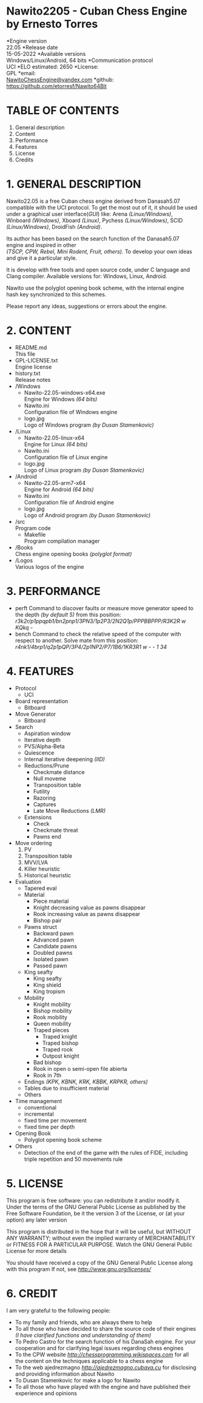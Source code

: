 # Nawito2205 - Cuban Chess Engine by Ernesto Torres

*Engine version \
  22.05
*Release date \
  15-05-2022
*Available versions \
  Windows/Linux/Android, 64 bits
*Communication protocol \
  UCI
*ELO estimated:
  2650
*License: \
  GPL
*email: \
  NawitoChessEngine@yandex.com
*github: \
  https://github.com/etorresf/Nawito64Bit


# TABLE OF CONTENTS
1. General description
2. Content
3. Performance
4. Features
5. License
6. Credits


# 1. GENERAL DESCRIPTION

Nawito22.05 is a free Cuban chess engine derived from Danasah5.07 compatible with the UCI protocol. 
To get the most out of it, it should be used under a graphical user interface(*GUI*) like: 
Arena *(Linux/Windows)*, Winboard *(Windows)*, Xboard *(Linux)*, Pychess *(Linux/Windows)*, 
SCID *(Linux/Windows)*, DroidFish *(Android)*.

Its author has been based on the search function of the Danasah5.07 engine and inspired in other  
*(TSCP, CPW, Rebel, Mini Rodent, Fruit, others)*. To develop your own ideas and give it a particular style.

It is develop with free tools and open source code, under C language and Clang compiler.
Available versions for: Windows, Linux, Android.

Nawito use the polyglot opening book scheme, with the internal engine hash key synchronized to this schemes.

Please report any ideas, suggestions or errors about the engine.


# 2. CONTENT

* README.md \
  This file
* GPL-LICENSE.txt \
  Engine license
* history.txt \
  Release notes
* /Windows
  * Nawito-22.05-windows-x64.exe \
    Engine for Windows *(64 bits)*
  * Nawito.ini \
    Configuration file of Windows engine
  * logo.jpg \
    Logo of Windows program *(by Dusan Stamenkovic)*
* /Linux
  * Nawito-22.05-linux-x64 \
    Engine for Linux *(64 bits)*
  * Nawito.ini \
    Configuration file of Linux engine
  * logo.jpg \
    Logo of Linux program *(by Dusan Stamenkovic)*
* /Android
  * Nawito-22.05-arm7-x64 \
      Engine for Android *(64 bits)*
  * Nawito.ini \
    Configuration file of Android engine
  * logo.jpg \
    Logo of Android program *(by Dusan Stamenkovic)*
* /src \
  Program code
  * Makefile \
    Program compilation manager
* /Books \
  Chess engine opening books *(polyglot format)*
* /Logos \
  Various logos of the engine

# 3. PERFORMANCE

* perft <n>  Command to discover faults or measure move generator speed to the depth <n> *(by default 5)*
    from this position: *r3k2r/p1ppqpb1/bn2pnp1/3PN3/1p2P3/2N2Q1p/PPPBBPPP/R3K2R w KQkq -*
* bench
    Command to check the relative speed of the computer with respect to another.
    Solve mate from this position: *r4nk1/4brp1/q2p1pQP/3P4/2p1NP2/P7/1B6/1KR3R1 w - - 1 34*


# 4. FEATURES

* Protocol
  * UCI
* Board representation
  * Bitboard
* Move Generator
  * Bitboard
* Search
  * Aspiration window
  * Iterative depth
  * PVS/Alpha-Beta
  * Quiescence
  * Internal iterative deepening *(IID)*
  * Reductions/Prune
    * Checkmate distance
    * Null moveme
    * Transposition table
    * Futility
    * Razoring
    * Captures
    * Late Move Reductions *(LMR)*
  * Extensions
    * Check
    * Checkmate threat
    * Pawns end
* Move ordering
  1. PV
  2. Transposition table
  3. MVV/LVA
  4. Killer heuristic
  5. Historical heuristic
* Evaluation
  * Tapered eval
  * Material
    * Piece material
    * Knight decreasing value as pawns disappear
    * Rook increasing value as pawns disappear
    * Bishop pair
  * Pawns struct
    * Backward pawn
    * Advanced pawn
    * Candidate pawns
    * Doubled pawns
    * Isolated pawn
    * Passed pawn
  * King seafty
    * King seafty
    * King shield
    * King tropism
  * Mobility
    * Knight mobility
    * Bishop mobility
    * Rook mobility
    * Queen mobility
    * Traped pieces
      * Traped knight
      * Traped bishop
      * Traped rook
      * Outpost knight
    * Bad bishop
    * Rook in open o semi-open file abierta
    * Rook in 7th
  * Endings *(KPK, KBNK, KRK, KBBK, KRPKR, others)*
  * Tables due to insufficient material
  * Others
* Time management
  * conventional
  * incremental
  * fixed time per movement
  * fixed time per depth
* Opening Book
  * Polyglot opening book scheme
* Others
  * Detection of the end of the game with the rules of FIDE, including triple repetition and 50 movements rule


# 5. LICENSE

This program is free software: you can redistribute it and/or modify it. Under the terms of the
GNU General Public License as published by the Free Software Foundation, be it the version 3 of the 
License, or (at your option) any later version

This program is distributed in the hope that it will be useful, but WITHOUT ANY WARRANTY; without
even the implied warranty of MERCHANTABILITY or FITNESS FOR A PARTICULAR PURPOSE. Watch the
GNU General Public License for more details

You should have received a copy of the GNU General Public License along with this program
If not, see *http://www.gnu.org/licenses/*


# 6. CREDIT

I am very grateful to the following people:

* To my family and friends, who are always there to help
* To all those who have decided to share the source code of their engines *(I have clarified functions and understanding of them)*
* To Pedro Castro for the search function of his DanaSah engine. For your cooperation and for clarifying legal issues regarding chess engines
* To the CPW website *http://chessprogramming.wikispaces.com* for all the content on the techniques applicable to a chess engine
* To the web ajedrezmagno *http://ajedrezmagno.cubava.cu* for disclosing and providing information about Nawito
* To Dusan Stamenkovic for make a logo for Nawito
* To all those who have played with the engine and have published their experience and opinions


